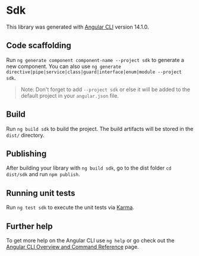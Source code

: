 # Sdk

This library was generated with [Angular CLI](https://github.com/angular/angular-cli) version 14.1.0.

## Code scaffolding

Run `ng generate component component-name --project sdk` to generate a new component. You can also use `ng generate directive|pipe|service|class|guard|interface|enum|module --project sdk`.
> Note: Don't forget to add `--project sdk` or else it will be added to the default project in your `angular.json` file. 

## Build

Run `ng build sdk` to build the project. The build artifacts will be stored in the `dist/` directory.

## Publishing

After building your library with `ng build sdk`, go to the dist folder `cd dist/sdk` and run `npm publish`.

## Running unit tests

Run `ng test sdk` to execute the unit tests via [Karma](https://karma-runner.github.io).

## Further help

To get more help on the Angular CLI use `ng help` or go check out the [Angular CLI Overview and Command Reference](https://angular.io/cli) page.
